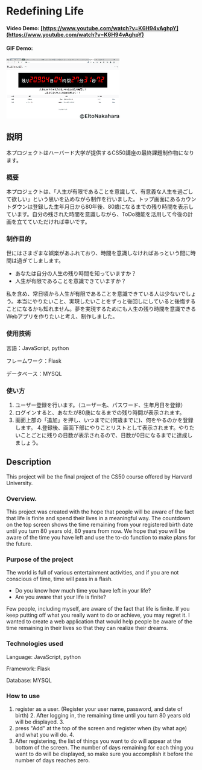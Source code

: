 # Redefining Life
#### Video Demo: [https://www.youtube.com/watch?v=K6H94vAghpY](https://www.youtube.com/watch?v=K6H94vAghpY)
#### GIF Demo:
![DEMO](./finalproject.gif)

## 説明
本プロジェクトはハーバード大学が提供するCS50講座の最終課題制作物になります。

### 概要
本プロジェクトは、「人生が有限であることを意識して、有意義な人生を過ごして欲しい」という思いを込めながら制作を行いました。トップ画面にあるカウントダウンは登録した生年月日から80年後、80歳になるまでの残り時間を表示しています。自分の残された時間を意識しながら、ToDo機能を活用して今後の計画を立てていただければ幸いです。

### 制作目的
世にはさまざまな娯楽があふれており、時間を意識しなければあっという間に時間は過ぎてしまします。
* あなたは自分の人生の残り時間を知っていますか？
* 人生が有限であることを意識できていますか？

私を含め、常日頃から人生が有限であることを意識できている人は少ないでしょう。本当にやりたいこと、実現したいことをずっと後回しにしていると後悔することになるかも知れません。夢を実現するためにも人生の残り時間を意識できるWebアプリを作りたいと考え、制作しました。

### 使用技術
言語：JavaScript, python

フレームワーク：Flask

データベース：MYSQL

### 使い方
1. ユーザー登録を行います。（ユーザー名、パスワード、生年月日を登録）
2. ログインすると、あなたが80歳になるまでの残り時間が表示されます。
3. 画面上部の「追加」を押し、いつまでに(何歳までに)、何をやるのかを登録します。
4.登録後、画面下部にやりことリストとして表示されます。やりたいことごとに残りの日数が表示されるので、日数が0日になるまでに達成しましょう。

## Description
This project will be the final project of the CS50 course offered by Harvard University.

### Overview.
This project was created with the hope that people will be aware of the fact that life is finite and spend their lives in a meaningful way. The countdown on the top screen shows the time remaining from your registered birth date until you turn 80 years old, 80 years from now. We hope that you will be aware of the time you have left and use the to-do function to make plans for the future.

### Purpose of the project
The world is full of various entertainment activities, and if you are not conscious of time, time will pass in a flash.
* Do you know how much time you have left in your life?
* Are you aware that your life is finite?

Few people, including myself, are aware of the fact that life is finite. If you keep putting off what you really want to do or achieve, you may regret it. I wanted to create a web application that would help people be aware of the time remaining in their lives so that they can realize their dreams.

### Technologies used
Language: JavaScript, python

Framework: Flask

Database: MYSQL

### How to use
1. register as a user. (Register your user name, password, and date of birth) 2.
After logging in, the remaining time until you turn 80 years old will be displayed. 3.
3. press "Add" at the top of the screen and register when (by what age) and what you will do. 4.
4. After registering, the list of things you want to do will appear at the bottom of the screen. The number of days remaining for each thing you want to do will be displayed, so make sure you accomplish it before the number of days reaches zero.
